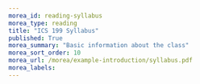 ```yaml
---
morea_id: reading-syllabus
morea_type: reading
title: "ICS 199 Syllabus"
published: True
morea_summary: "Basic information about the class"
morea_sort_order: 10
morea_url: /morea/example-introduction/syllabus.pdf
morea_labels: 
---
```

